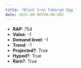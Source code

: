 ```yaml
---
title: 'Black Iron Fabergé Egg '
date: 2025-08-06T00:00:00Z
---
```

- **RAP**: 754
- **Value**: -1
- **Demand level**: -1
- **Trend**: -1
- **Projected?**: True
- **Hyped?**: True
- **Rare?**: True
